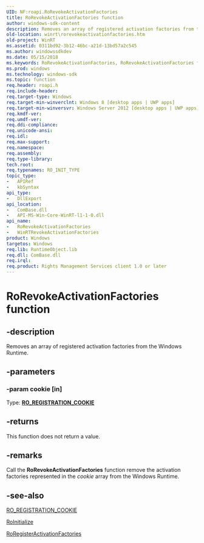```yaml
---
UID: NF:roapi.RoRevokeActivationFactories
title: RoRevokeActivationFactories function
author: windows-sdk-content
description: Removes an array of registered activation factories from the Windows Runtime.
old-location: winrt\rorevokeactivationfactories.htm
old-project: WinRT
ms.assetid: 0311bd92-3b12-46bc-a21d-13bd57a2c545
ms.author: windowssdkdev
ms.date: 05/15/2018
ms.keywords: RoRevokeActivationFactories, RoRevokeActivationFactories function [Windows Runtime], WinRTRevokeActivationFactories, roapi/RoRevokeActivationFactories, roapi/WinRTRevokeActivationFactories, winrt.rorevokeactivationfactories, winrt.winrtrevokeactivationfactories
ms.prod: windows
ms.technology: windows-sdk
ms.topic: function
req.header: roapi.h
req.include-header: 
req.target-type: Windows
req.target-min-winverclnt: Windows 8 [desktop apps | UWP apps]
req.target-min-winversvr: Windows Server 2012 [desktop apps | UWP apps]
req.kmdf-ver: 
req.umdf-ver: 
req.ddi-compliance: 
req.unicode-ansi: 
req.idl: 
req.max-support: 
req.namespace: 
req.assembly: 
req.type-library: 
tech.root: 
req.typenames: RO_INIT_TYPE
topic_type:
-	APIRef
-	kbSyntax
api_type:
-	DllExport
api_location:
-	ComBase.dll
-	API-MS-Win-Core-WinRT-l1-1-0.dll
api_name:
-	RoRevokeActivationFactories
-	WinRTRevokeActivationFactories
product: Windows
targetos: Windows
req.lib: RuntimeObject.lib
req.dll: ComBase.dll
req.irql: 
req.product: Rights Management Services client 1.0 or later
---
```


# RoRevokeActivationFactories function


## -description


Removes an array of registered activation factories from the Windows Runtime.


## -parameters




### -param cookie [in]

Type: <b><a href="https://msdn.microsoft.com/D74E5886-45DB-40DE-9740-D14341E78713">RO_REGISTRATION_COOKIE</a></b>


## -returns



This function does not return a value.




## -remarks



Call the <b>RoRevokeActivationFactories</b> function remove the activation factories represented in the  <i>cookie</i> array from the Windows Runtime.




## -see-also




<a href="https://msdn.microsoft.com/D74E5886-45DB-40DE-9740-D14341E78713">RO_REGISTRATION_COOKIE</a>



<a href="https://msdn.microsoft.com/527A7FF7-749D-4178-A397-5C538F6031F8">RoInitialize</a>



<a href="https://msdn.microsoft.com/8213f5de-3b1c-44c3-ad37-b2ebac8dbcd8">RoRegisterActivationFactories</a>
 

 


